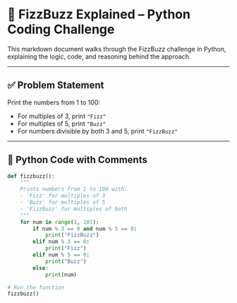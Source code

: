 # 🔁 FizzBuzz Explained – Python Coding Challenge

This markdown document walks through the FizzBuzz challenge in Python, explaining the logic, code, and reasoning behind the approach.

---

## ✅ Problem Statement

Print the numbers from 1 to 100:
- For multiples of 3, print `"Fizz"`
- For multiples of 5, print `"Buzz"`
- For numbers divisible by both 3 and 5, print `"FizzBuzz"`

---

## 🧠 Python Code with Comments

```python
def fizzbuzz():
    """
    Prints numbers from 1 to 100 with:
    - 'Fizz' for multiples of 3
    - 'Buzz' for multiples of 5
    - 'FizzBuzz' for multiples of both
    """
    for num in range(1, 101):
        if num % 3 == 0 and num % 5 == 0:
            print("FizzBuzz")
        elif num % 3 == 0:
            print("Fizz")
        elif num % 5 == 0:
            print("Buzz")
        else:
            print(num)

# Run the function
fizzbuzz()
